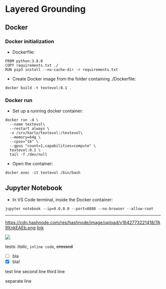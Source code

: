 # Layered Grounding

## Docker
### Docker initialization
- Dockerfile:
```
FROM python:3.8.0
COPY requirements.txt ./
RUN pip3 install --no-cache-dir -r requirements.txt
```
- Create Docker image from the folder containing ./Dockerfile:
```
docker build -t textevol:0.1 .
```
### Docker run
- Set up a running docker container:
```
docker run -d \
  --name textevol\
  --restart always \
  -v /srv/karlo/textevol:/textevol\
  --memory=64g \
  --cpus="16" \
  --gpus "count=1,capabilities=compute" \
  textevol:0.1 \
  tail -f /dev/null
```
- Open the container:
```
docker exec -it textevol /bin/bash
```

## Jupyter Notebook
- In VS Code terminal, inside the Docker container:
```
jupyter notebook --ip=0.0.0.0 --port=8888 --no-browser --allow-root
```

-------

https://cdn.hashnode.com/res/hashnode/image/upload/v1642773221418/7A9XnkEAEb.png
[link](https://cdn.hashnode.com/res/hashnode/image/upload/v1642773221418/7A9XnkEAEb.png)

![](https://cdn.hashnode.com/res/hashnode/image/upload/v1642773221418/7A9XnkEAEb.png)

tests: *italic*, `inline code`, ~~crossed~~
- [ ] bla
- [x] bla!

test line
second line
third line

separate line
